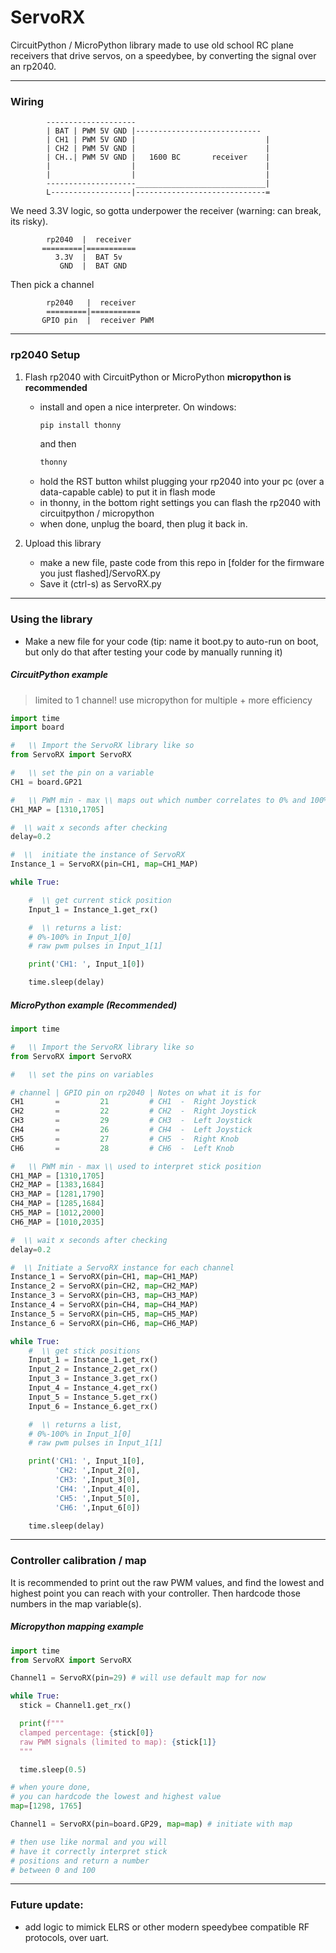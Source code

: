 # ServoRX 
CircuitPython / MicroPython library made to use old school RC plane receivers that drive servos, on a speedybee, by converting the signal over an rp2040.

---

### Wiring

            --------------------
            | BAT | PWM 5V GND |----------------------------      
            | CH1 | PWM 5V GND |                             |
            | CH2 | PWM 5V GND |                             |
            | CH..| PWM 5V GND |   1600 BC       receiver    |
            |                  |                             |
            |                  |                             |
            --------------------_____________________________|
            L------------------|-----------------------------=

              
We need 3.3V logic, so gotta underpower the receiver (warning: can break, its risky). 
            
            rp2040  |  receiver
           =========|===========
              3.3V  |  BAT 5v
               GND  |  BAT GND
        
              
Then pick a channel
            
            rp2040   |  receiver
            =========|===========
           GPIO pin  |  receiver PWM


---

### rp2040 Setup
1. Flash rp2040 with CircuitPython or MicroPython
   **micropython is recommended**
    - install and open a nice interpreter.
        On windows:
        ```bash
        pip install thonny
        ```
        and then
        ```bash
        thonny
        ```
    - hold the RST button whilst plugging your rp2040 into your pc (over a data-capable cable) to put it in flash mode
    - in thonny, in the bottom right settings you can flash the rp2040 with circuitpython / micropython
    - when done, unplug the board, then plug it back in.


3. Upload this library
   
    - make a new file, paste code from this repo in [folder for the firmware you just flashed]/ServoRX.py
    - Save it (ctrl-s) as ServoRX.py

---

### Using the library
- Make a new file for your code (tip: name it boot.py to auto-run on boot, but only do that after testing your code by manually running it)
##### CircuitPython example
> limited to 1 channel! use micropython for multiple + more efficiency
```python
import time
import board

#   \\ Import the ServoRX library like so
from ServoRX import ServoRX

#   \\ set the pin on a variable
CH1 = board.GP21 

#   \\ PWM min - max \\ maps out which number correlates to 0% and 100% stick position
CH1_MAP = [1310,1705]

#  \\ wait x seconds after checking 
delay=0.2

#  \\  initiate the instance of ServoRX 
Instance_1 = ServoRX(pin=CH1, map=CH1_MAP)

while True:

    #  \\ get current stick position
    Input_1 = Instance_1.get_rx()

    #  \\ returns a list:
    # 0%-100% in Input_1[0] 
    # raw pwm pulses in Input_1[1]

    print('CH1: ', Input_1[0])

    time.sleep(delay)

```
##### MicroPython example (Recommended)
```python
import time

#   \\ Import the ServoRX library like so
from ServoRX import ServoRX

#   \\ set the pins on variables

# channel | GPIO pin on rp2040 | Notes on what it is for
CH1       =         21         # CH1  -  Right Joystick 
CH2       =         22         # CH2  -  Right Joystick  
CH3       =         29         # CH3  -  Left Joystick  
CH4       =         26         # CH4  -  Left Joystick  
CH5       =         27         # CH5  -  Right Knob
CH6       =         28         # CH6  -  Left Knob

#   \\ PWM min - max \\ used to interpret stick position
CH1_MAP = [1310,1705]
CH2_MAP = [1383,1684]  
CH3_MAP = [1281,1790]
CH4_MAP = [1285,1684]  
CH5_MAP = [1012,2000]
CH6_MAP = [1010,2035]

#  \\ wait x seconds after checking 
delay=0.2

#  \\ Initiate a ServoRX instance for each channel
Instance_1 = ServoRX(pin=CH1, map=CH1_MAP)
Instance_2 = ServoRX(pin=CH2, map=CH2_MAP)
Instance_3 = ServoRX(pin=CH3, map=CH3_MAP)
Instance_4 = ServoRX(pin=CH4, map=CH4_MAP)
Instance_5 = ServoRX(pin=CH5, map=CH5_MAP)
Instance_6 = ServoRX(pin=CH6, map=CH6_MAP)

while True:
    #  \\ get stick positions 
    Input_1 = Instance_1.get_rx()
    Input_2 = Instance_2.get_rx()
    Input_3 = Instance_3.get_rx()
    Input_4 = Instance_4.get_rx()
    Input_5 = Instance_5.get_rx()
    Input_6 = Instance_6.get_rx()

    #  \\ returns a list, 
    # 0%-100% in Input_1[0] 
    # raw pwm pulses in Input_1[1]

    print('CH1: ', Input_1[0],
          'CH2: ',Input_2[0],
          'CH3: ',Input_3[0],
          'CH4: ',Input_4[0],
          'CH5: ',Input_5[0],
          'CH6: ',Input_6[0])

    time.sleep(delay)

```

---

### Controller calibration / map

It is recommended to print out the raw PWM values, and find the lowest and highest point you can reach with your controller. Then hardcode those numbers in the map variable(s). 

##### Micropython mapping example
```python
import time
from ServoRX import ServoRX

Channel1 = ServoRX(pin=29) # will use default map for now

while True:
  stick = Channel1.get_rx()

  print(f"""
  clamped percentage: {stick[0]}
  raw PWM signals (limited to map): {stick[1]}
  """

  time.sleep(0.5)

# when youre done, 
# you can hardcode the lowest and highest value
map=[1298, 1765]

Channel1 = ServoRX(pin=board.GP29, map=map) # initiate with map

# then use like normal and you will 
# have it correctly interpret stick 
# positions and return a number 
# between 0 and 100


```

---

### Future update:
- add logic to mimick ELRS or other modern speedybee compatible RF protocols, over uart.
